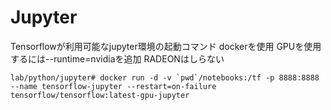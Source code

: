 # Jupyter

Tensorflowが利用可能なjupyter環境の起動コマンド dockerを使用
GPUを使用するには--runtime=nvidiaを追加 RADEONはしらない

~~~shell
lab/python/jupyter# docker run -d -v `pwd`/notebooks:/tf -p 8888:8888 --name tensorflow-jupyter --restart=on-failure tensorflow/tensorflow:latest-gpu-jupyter
~~~
